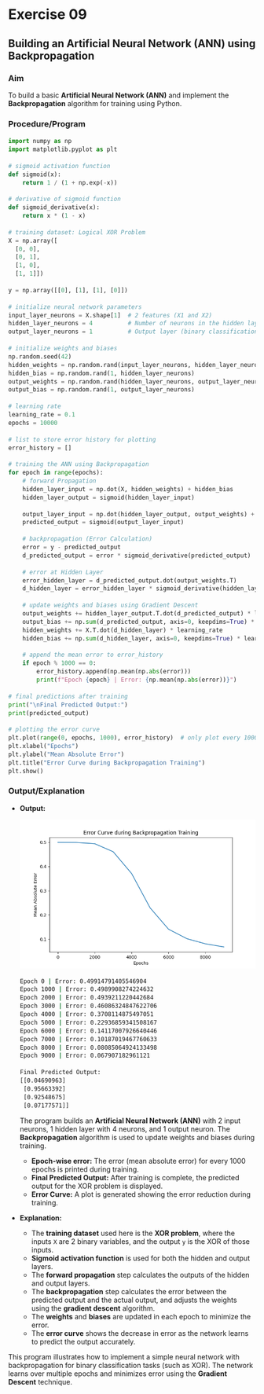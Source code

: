 # Exercise 09

## Building an Artificial Neural Network (ANN) using Backpropagation

### Aim

To build a basic **Artificial Neural Network (ANN)** and implement the **Backpropagation** algorithm for training using Python.

### Procedure/Program

```python
import numpy as np
import matplotlib.pyplot as plt

# sigmoid activation function
def sigmoid(x):
    return 1 / (1 + np.exp(-x))

# derivative of sigmoid function
def sigmoid_derivative(x):
    return x * (1 - x)

# training dataset: Logical XOR Problem
X = np.array([
  [0, 0],
  [0, 1],
  [1, 0],
  [1, 1]])

y = np.array([[0], [1], [1], [0]])

# initialize neural network parameters
input_layer_neurons = X.shape[1]  # 2 features (X1 and X2)
hidden_layer_neurons = 4          # Number of neurons in the hidden layer
output_layer_neurons = 1          # Output layer (binary classification)

# initialize weights and biases
np.random.seed(42)
hidden_weights = np.random.rand(input_layer_neurons, hidden_layer_neurons)
hidden_bias = np.random.rand(1, hidden_layer_neurons)
output_weights = np.random.rand(hidden_layer_neurons, output_layer_neurons)
output_bias = np.random.rand(1, output_layer_neurons)

# learning rate
learning_rate = 0.1
epochs = 10000

# list to store error history for plotting
error_history = []

# training the ANN using Backpropagation
for epoch in range(epochs):
    # forward Propagation
    hidden_layer_input = np.dot(X, hidden_weights) + hidden_bias
    hidden_layer_output = sigmoid(hidden_layer_input)

    output_layer_input = np.dot(hidden_layer_output, output_weights) + output_bias
    predicted_output = sigmoid(output_layer_input)

    # backpropagation (Error Calculation)
    error = y - predicted_output
    d_predicted_output = error * sigmoid_derivative(predicted_output)

    # error at Hidden Layer
    error_hidden_layer = d_predicted_output.dot(output_weights.T)
    d_hidden_layer = error_hidden_layer * sigmoid_derivative(hidden_layer_output)

    # update weights and biases using Gradient Descent
    output_weights += hidden_layer_output.T.dot(d_predicted_output) * learning_rate
    output_bias += np.sum(d_predicted_output, axis=0, keepdims=True) * learning_rate
    hidden_weights += X.T.dot(d_hidden_layer) * learning_rate
    hidden_bias += np.sum(d_hidden_layer, axis=0, keepdims=True) * learning_rate

    # append the mean error to error_history
    if epoch % 1000 == 0:
        error_history.append(np.mean(np.abs(error)))
        print(f"Epoch {epoch} | Error: {np.mean(np.abs(error))}")

# final predictions after training
print("\nFinal Predicted Output:")
print(predicted_output)

# plotting the error curve
plt.plot(range(0, epochs, 1000), error_history)  # only plot every 1000th epoch
plt.xlabel("Epochs")
plt.ylabel("Mean Absolute Error")
plt.title("Error Curve during Backpropagation Training")
plt.show()
```

### Output/Explanation

- **Output:**

  ![Artificial Neural Network (ANN)](image.png)

  ```bash
  Epoch 0 | Error: 0.49914791405546904
  Epoch 1000 | Error: 0.4989908274224632
  Epoch 2000 | Error: 0.4939211220442684
  Epoch 3000 | Error: 0.46086324847622706
  Epoch 4000 | Error: 0.3708114875497051
  Epoch 5000 | Error: 0.22936859341508167
  Epoch 6000 | Error: 0.14117007926640446
  Epoch 7000 | Error: 0.10187019467760633
  Epoch 8000 | Error: 0.08085064924133498
  Epoch 9000 | Error: 0.067907182961121

  Final Predicted Output:
  [[0.04690963]
   [0.95663392]
   [0.92548675]
   [0.07177571]]
  ```

  The program builds an **Artificial Neural Network (ANN)** with 2 input neurons, 1 hidden layer with 4 neurons, and 1 output neuron. The **Backpropagation** algorithm is used to update weights and biases during training.

  - **Epoch-wise error:** The error (mean absolute error) for every 1000 epochs is printed during training.
  - **Final Predicted Output:** After training is complete, the predicted output for the XOR problem is displayed.
  - **Error Curve:** A plot is generated showing the error reduction during training.

- **Explanation:**
  - The **training dataset** used here is the **XOR problem**, where the inputs `X` are 2 binary variables, and the output `y` is the XOR of those inputs.
  - **Sigmoid activation function** is used for both the hidden and output layers.
  - The **forward propagation** step calculates the outputs of the hidden and output layers.
  - The **backpropagation** step calculates the error between the predicted output and the actual output, and adjusts the weights using the **gradient descent** algorithm.
  - The **weights** and **biases** are updated in each epoch to minimize the error.
  - The **error curve** shows the decrease in error as the network learns to predict the output accurately.

This program illustrates how to implement a simple neural network with backpropagation for binary classification tasks (such as XOR). The network learns over multiple epochs and minimizes error using the **Gradient Descent** technique.
